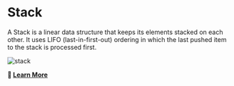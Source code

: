 # Stack

A Stack is a linear data structure that keeps its elements stacked on each other. It uses LIFO (last-in-first-out) ordering in which the last pushed item to the stack is processed first.

![stack](https://user-images.githubusercontent.com/5703885/101182949-7a7d0380-3657-11eb-859d-fea46196b010.jpeg)

**📝 [Learn More](https://ugross.dev/blog/data-structures-stack)**
